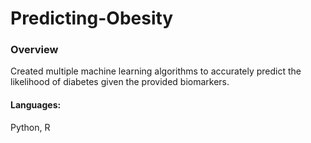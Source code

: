 # Predicting-Obesity

### Overview
Created multiple machine learning algorithms to accurately predict the likelihood of diabetes given the provided biomarkers.

#### Languages: 
Python, R
